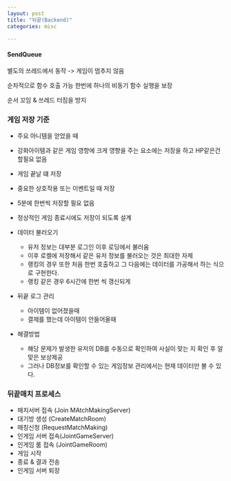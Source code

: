```yaml
---
layout: post
title: "뒤끝(Backend)"
categories: misc

---
```




#### SendQueue

별도의 쓰레드에서 동작 -> 게임이 멈추지 않음

순차적으로 함수 호출 가능 한번에 하나의 비동기 함수 실행을 보장

순서 꼬임 & 쓰레드 터짐을 방지





### 게임 저장 기준

- 주요 아니템을 얻었을 때
- 강화아이템과 같은 게임 영향에 크게 영향을 주는 요소에는 저장을 하고 HP같은건 할필요 없음
- 게임 끝날 떄 저장
- 중요한 상호작용 또는 이벤트일 때 저장
- 5분에 한번씩 저장할 필요 없음
- 정상적인 게임 종료시에도 저장이 되도록 설계

- 데이터 불러오기
  - 유저 정보는 대부분 로그인 이후 로딩에서 불러움
  - 이후 로켈에 저장해서 같은 유저 정보를 불러오는 것은 최대한 자제
  - 랭킹의 경우 또한 처음 한번 호출하고 그 다음에는 데이터를 가공해서 하는 식으로 구현한다.
  - 랭킹 같은 경우 6시간에 한번 씩 갱신되게



- 뒤끝 로그 관리
  - 아이템이 없어졌을때
  - 결제를 했는데 아이템이 안들어올때
- 해결방법
  - 해당 문제가 발생한 유저의 DB를 수동으로 확인하여 사실이 맞는 지 확인 후 알맞은 보상제공
  - 그러나 DB정보를 확인할 수 있는 게임정보 관리에서는 현재 데이터만 볼 수 있다.





### 뒤끝매치 프로세스

- 매치서버 접속 (Join MAtchMakingServer)
- 대기방 생성 (CreateMatchRoom)
- 매칭신청 (RequestMatchMaking)
- 인게임 서버 접속(JointGameServer)
- 인게임 룸 접속 (JointGameRoom)
- 게임 시작
- 종료 & 결과 전송 
- 인게임 서버 퇴장





